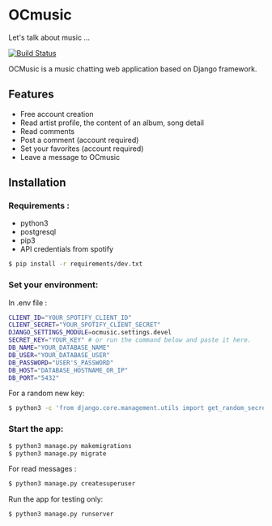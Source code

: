 # OCmusic
Let's talk about music ...

[![Build Status](https://travis-ci.com/titou386/OCmusic.svg?branch=main)](https://travis-ci.com/github/titou386/OCmusic)

OCMusic is a music chatting web application based on Django framework.

## Features
- Free account creation
- Read artist profile, the content of an album, song detail
- Read comments
- Post a comment (account required)
- Set your favorites (account required)
- Leave a message to OCmusic

## Installation
### Requirements :

- python3
- postgresql 
- pip3
- API credentials from spotify
```bash
$ pip install -r requirements/dev.txt
```

### Set your environment:

In .env file :
```bash
CLIENT_ID="YOUR_SPOTIFY_CLIENT_ID"
CLIENT_SECRET="YOUR_SPOTIFY_CLIENT_SECRET"
DJANGO_SETTINGS_MODULE=ocmusic.settings.devel
SECRET_KEY="YOUR_KEY" # or run the command below and paste it here.
DB_NAME="YOUR_DATABASE_NAME"
DB_USER="YOUR_DATABASE_USER"
DB_PASSWORD="USER'S_PASSWORD"
DB_HOST="DATABASE_HOSTNAME_OR_IP"
DB_PORT="5432"
```

For a random new key:
```bash
$ python3 -c 'from django.core.management.utils import get_random_secret_key; print(get_random_secret_key())'
```

### Start the app:

```bash
$ python3 manage.py makemigrations
$ python3 manage.py migrate
```

For read messages :
```bash
$ python3 manage.py createsuperuser
```

Run the app for testing only:
```bash
$ python3 manage.py runserver
```